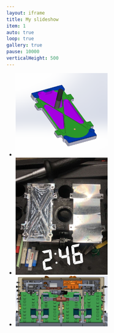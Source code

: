 ```yaml
---
layout: iframe
title: My slideshow
item: 1
auto: true
loop: true
gallery: true
pause: 10000
verticalHeight: 500
---
```


* <img width="50%" height="auto" src="my-pics1/photo25.png">
* <img width="50%" height="auto" src="my-pics1/photo30.png">
* <img width="50%" height="auto" src="my-pics1/photo28.png">
